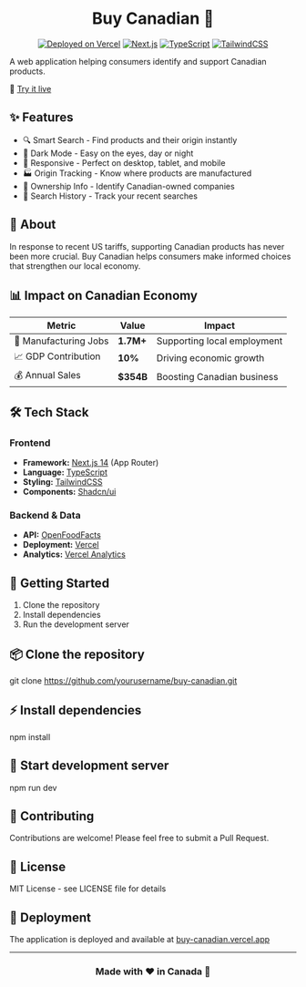 

<div align="center">

# Buy Canadian 🍁

[![Deployed on Vercel](https://img.shields.io/badge/Deployed%20on-Vercel-black?style=for-the-badge&logo=vercel)](https://buy-canadian.vercel.app/)
[![Next.js](https://img.shields.io/badge/Built%20with-Next.js%2014-black?style=for-the-badge&logo=next.js)](https://nextjs.org)
[![TypeScript](https://img.shields.io/badge/Typed%20with-TypeScript-blue?style=for-the-badge&logo=typescript)](https://www.typescriptlang.org)
[![TailwindCSS](https://img.shields.io/badge/Styled%20with-TailwindCSS-06B6D4?style=for-the-badge&logo=tailwindcss)](https://tailwindcss.com)

</div>



A web application helping consumers identify and support Canadian products.

🔗 [Try it live](https://buy-canadian.vercel.app/)

## ✨ Features

- 🔍 Smart Search - Find products and their origin instantly
- 🌙 Dark Mode - Easy on the eyes, day or night
- 📱 Responsive - Perfect on desktop, tablet, and mobile
- 🏭 Origin Tracking - Know where products are manufactured
- 🏢 Ownership Info - Identify Canadian-owned companies
- 💾 Search History - Track your recent searches

## 🚀 About

In response to recent US tariffs, supporting Canadian products has never been more crucial. Buy Canadian helps consumers make informed choices that strengthen our local economy.

## 📊 Impact on Canadian Economy

<div align="center">

| Metric | Value | Impact |
|--------|--------|---------|
| 👥 Manufacturing Jobs | **1.7M+** | Supporting local employment |
| 📈 GDP Contribution | **10%** | Driving economic growth |
| 💰 Annual Sales | **$354B** | Boosting Canadian business |

</div>

## 🛠️ Tech Stack

### Frontend
- **Framework:** [Next.js 14](https://nextjs.org/) (App Router)
- **Language:** [TypeScript](https://www.typescriptlang.org/)
- **Styling:** [TailwindCSS](https://tailwindcss.com/)
- **Components:** [Shadcn/ui](https://ui.shadcn.com/)

### Backend & Data
- **API:** [OpenFoodFacts](https://world.openfoodfacts.org/)
- **Deployment:** [Vercel](https://vercel.com)
- **Analytics:** [Vercel Analytics](https://vercel.com/analytics)

## 🌟 Getting Started

1. Clone the repository
2. Install dependencies
3. Run the development server

## 📦 Clone the repository
git clone https://github.com/yourusername/buy-canadian.git
## ⚡ Install dependencies
npm install
## 🚀 Start development server
npm run dev

## 🤝 Contributing

Contributions are welcome! Please feel free to submit a Pull Request.

## 📝 License

MIT License - see LICENSE file for details

## 🚀 Deployment

The application is deployed and available at [buy-canadian.vercel.app](https://buy-canadian.vercel.app/)

---

<div align="center">

### Made with ❤️ in Canada 🍁

</div>
